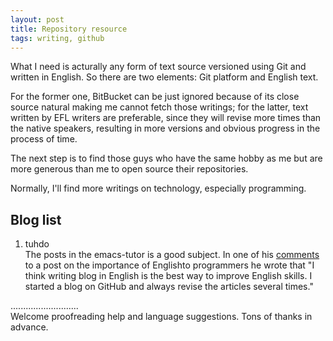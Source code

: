 ```yaml
---
layout: post
title: Repository resource
tags: writing, github
---
```


What I need is acturally any form of text source versioned using Git and written in English. So there are two elements: Git platform and English text. 

For the former one, BitBucket can be just ignored because of its close source natural making me cannot fetch those writings; for the latter, text written by EFL writers are preferable, since they will revise more times than the native speakers, resulting in more versions and obvious progress in the process of time. 

The next step is to find those guys who have the same hobby as me but are more generous than me to open source their repositories.

Normally, I'll find more writings on technology, especially programming.

Blog list
---------
1. tuhdo  
The posts in the emacs-tutor is a good subject. In one of his [comments](http://disq.us/8o2b9p) to a post on the importance of Englishto programmers he wrote that "I think writing blog in English is the best way to improve English skills. I started a blog on GitHub and always revise the articles several times." 

...........................     
Welcome proofreading help and language suggestions. Tons of thanks in advance.

